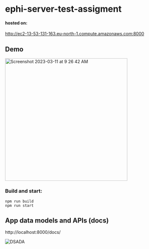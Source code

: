 # ephi-server-test-assigment


#### hosted on:

http://ec2-13-53-131-163.eu-north-1.compute.amazonaws.com:8000

## Demo

[<img width="400" alt="Screenshot 2023-03-11 at 9 26 42 AM" src="https://user-images.githubusercontent.com/3640257/224471687-e0d33af5-1c71-43f8-a0f6-60e3d53d7ce9.png">](https://www.youtube.com/watch?v=54bptpGg8Po)

### Build and start:
```
npm run build
npm run start
```

## App data models and APIs (docs)
http://localhost:8000/docs/

![DSADA](https://user-images.githubusercontent.com/3640257/224471781-2494647c-de25-4d59-925b-cde1a885bb56.png)
